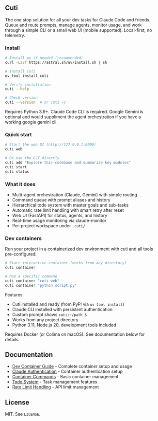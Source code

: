 ## Cuti

The one stop solution for all your dev tasks for Claude Code and friends. Queue and route prompts, manage agents, monitor usage, and work through a simple CLI or a small web UI (mobile supported). Local-first; no telemetry.

### Install

```bash
# Install uv if needed (recommended)
curl -LsSf https://astral.sh/uv/install.sh | sh

# Install cuti
uv tool install cuti

# Verify installation
cuti --help

# Check version
cuti --version  # or cuti -v
```

Requires Python 3.9+. Claude Code CLI is required. Google Gemini is optional and would suppliment the agent orchestration if you have a working google gemini cli.

### Quick start

```bash
# Start the web UI (http://127.0.0.1:8000)
cuti web

# Or use the CLI directly
cuti add "Explore this codebase and summarize key modules"
cuti start
cuti status
```

### What it does

- Multi-agent orchestration (Claude, Gemini) with simple routing
- Command queue with prompt aliases and history
- Hierarchical todo system with master goals and sub-tasks
- Automatic rate limit handling with smart retry after reset
- Web UI (FastAPI) for status, agents, and history
- Real-time usage monitoring via claude-monitor
- Per-project workspace under `.cuti/`

### Dev containers

Run your project in a containerized dev environment with cuti and all tools pre-configured:

```bash
# Start interactive container (works from any directory)
cuti container

# Run a specific command
cuti container "cuti web"
cuti container "python script.py"
```

Features:
- Cuti installed and ready (from PyPI via `uv tool install`)
- Claude CLI installed with persistent authentication
- Custom prompt shows `cuti:~/path $`
- Works from any project directory
- Python 3.11, Node.js 20, development tools included

Requires Docker (or Colima on macOS). See documentation below for details.

## Documentation

- [Dev Container Guide](docs/devcontainer.md) - Complete container setup and usage
- [Claude Authentication](docs/claude-container-auth.md) - Container authentication setup
- [Container Commands](docs/container.md) - Basic container management
- [Todo System](docs/todo-system.md) - Task management features
- [Rate Limit Handling](docs/rate-limit-handling.md) - API limit management

## License

MIT. See `LICENSE`.
